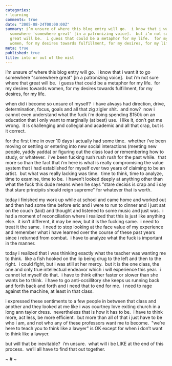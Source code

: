 ```yaml
---
categories:
- learning
comments: true
date: "2005-08-24T00:00:00Z"
summary: i’m unsure of where this blog entry will go.  i know that i want it to go
  somewhere 'somewhere great' [in a patronizing voice].  but i’m not sure where that
  great will be.  i guess that could be a metaphor for my life.  for my desires towards
  women, for my desires towards fulfillment, for my desires, for my life.
meta: true
published: true
title: into or out of the mist
---
```


i’m unsure of where this blog entry will go.  i know that i want it to go somewhere "somewhere great" [in a patronizing voice].  but i’m not sure where that great will be.  i guess that could be a metaphor for my life.  for my desires towards women, for my desires towards fulfillment, for my desires, for my life.

when did i become so unsure of myself?  i have always had direction, drive, determination, focus, goals and all that zig zigler shit.  and now?  now i cannot even understand what the fuck i’m doing spending $150k on an education that i only want to marginally (at best) use.  i like it, don’t get me wrong.  it is challenging and collegial and academic and all that crap, but is it correct.

for the first time in over 10 days i actually had some time.  whether i’ve been moving or settling or entering into new social interactions (meeting new people, yaddy yadda) or figuring out the class load or remembering how to study, or whatever.  i’ve been fucking rush rush rush for the past while.  that more so than the fact that i’m here is what is really compromising the value system that i had established for myself over two years of claiming to be an artist.  but what was really lacking was time.  time to think, time to analyze, time to examine, time to be.  i haven’t looked deeply at anything other than what the fuck this dude means when he says "stare decisis is crap and i say that stare principiis should reign supreme" for whatever that is worth.  

today i finished my work up while at school and came home and worked out and then had some time before eric and i were to run to dinner and i just sat on the couch (laid) and thought and listened to some music and just was.  i had a moment of reconciliation where i realized that this is just like anything else.  it isn’t different, it may be new, but it is the fucking same.  i need to treat it the same.  i need to stop looking at the face value of my experience and remember what i have learned over the course of these past years since i returned from combat.  i have to analyze what the fuck is important in the manner.

today i realized that i was thinking exactly what the teacher was wanting me to think.  like a fish hooked on the lip being drug to the left and then to the right.  i could fight, but i was still at her mercy.  but it is the one class, the one and only true intellectual endeavor which i will experience this year.  i cannot let myself do that.  i have to think either faster or slower than she wants be to think.  i have to go anti-ocsillitory she keeps us running back and forth back and forth and i need that to end for me.  i need to rage against the machine, at least in that class.  

i expressed these sentiments to a few people in between that class and another and they looked at me like i was courtney love exiting church in a long ann taylor dress.  nevertheless that is how it has to be.  i have to think more, act less, be more efficient.  but more than all of that i just have to be who i am, and not who any of these professors want me to become.  "we’re here to teach you to think like a lawyer" is OK except for when i don’t want to think like a lawyer.

but will that be inevitable?  i’m unsure.  what will i be LIKE at the end of this process.  we’ll all have to find that out together.

~ # ~